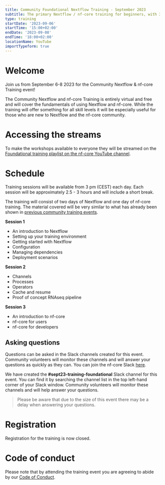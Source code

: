 ```yaml
---
title: Community Foundational Nextflow Training - September 2023
subtitle: The primary Nextflow / nf-core training for beginners, with 3 x 2.5 hour sessions.
type: training
startDate: '2023-09-06'
startTime: '15:00+02:00'
endDate: '2023-09-08'
endTime: '18:00+02:00'
locationName: YouTube
importTypeform: true
---
```


# Welcome

Join us from September 6-8 2023 for the Community Nextflow & nf-core Training event!

The Community Nextflow and nf-core Training is entirely virtual and free and will cover the fundamentals of using Nextflow and nf-core. While the training will offer something for all skill levels it will be especially useful for those who are new to Nextflow and the nf-core community.

# Accessing the streams

To make the workshops available to everyone they will be streamed on the [Foundational training playlist on the nf-core YouTube channel](https://www.youtube.com/playlist?list=PL3xpfTVZLcNiLFLiDqk_H5b3TBwvgO_-W).

# Schedule

Training sessions will be available from 3 pm (CEST) each day. Each session will be approximately 2.5 - 3 hours and will include a short break.

The training will consist of two days of Nextflow and one day of nf-core training. The material covered will be very similar to what has already been shown in [previous community training events](https://www.youtube.com/@nf-core/playlists?view=50&sort=dd&shelf_id=2).

**Session 1**

- An introduction to Nextflow
- Setting up your training environment
- Getting started with Nextflow
- Configuration
- Managing dependencies
- Deployment scenarios

**Session 2**

- Channels
- Processes
- Operators
- Cache and resume
- Proof of concept RNAseq pipeline

**Session 3**

- An introduction to nf-core
- nf-core for users
- nf-core for developers

## Asking questions

Questions can be asked in the Slack channels created for this event. Community volunteers will monitor these channels and will answer your questions as quickly as they can. You can join the nf-core Slack [here](https://nf-co.re/join/slack).

We have created the **#sept23-training-foundational** Slack channel for this event. You can find it by searching the channel list in the top left-hand corner of your Slack window. Community volunteers will monitor these channels and will help answer your questions.

> Please be aware that due to the size of this event there may be a delay when answering your questions.

# Registration

Registration for the training is now closed.

# Code of conduct

Please note that by attending the training event you are agreeing to abide by our [Code of Conduct](https://nf-co.re/code_of_conduct).
